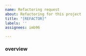 ```yaml
---
name: Refactoring request
about: Refactoring for this project
title: "[REFACTOR]"
labels: ''
assignees: imb96

---
```


### overview
